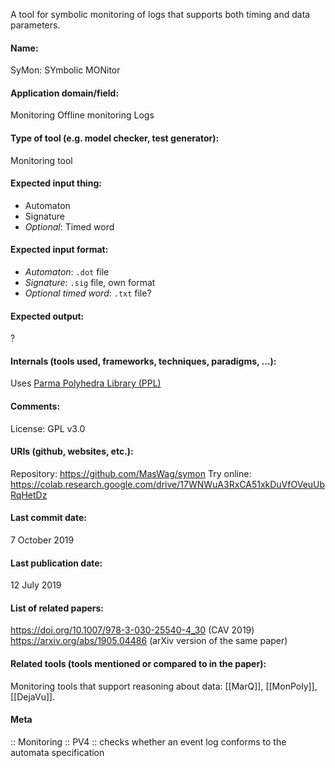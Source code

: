 A tool for symbolic monitoring of logs that supports both timing and data parameters.

#### Name:
SyMon: SYmbolic MONitor

#### Application domain/field:
Monitoring
Offline monitoring
Logs

#### Type of tool (e.g. model checker, test generator):
Monitoring tool

#### Expected input thing:
- Automaton
- Signature
- *Optional*: Timed word

#### Expected input format:
- *Automaton*: `.dot` file
- *Signature*: `.sig` file, own format
- *Optional timed word*: `.txt` file?

#### Expected output:
?

#### Internals (tools used, frameworks, techniques, paradigms, ...):
Uses [Parma Polyhedra Library (PPL)](Libraries/PPL.md)

#### Comments:
License: GPL v3.0

#### URIs (github, websites, etc.):
Repository: https://github.com/MasWag/symon
Try online: https://colab.research.google.com/drive/17WNWuA3RxCA51xkDuVfOVeuUbRqHetDz

#### Last commit date:
7 October 2019

#### Last publication date:
12 July 2019

#### List of related papers:
https://doi.org/10.1007/978-3-030-25540-4_30 (CAV 2019)
https://arxiv.org/abs/1905.04486 (arXiv version of the same paper)

#### Related tools (tools mentioned or compared to in the paper):
Monitoring tools that support reasoning about data: [[MarQ]], [[MonPoly]], [[DejaVu]].

#### Meta
:: Monitoring
:: PV4 :: checks whether an event log conforms to the automata specification